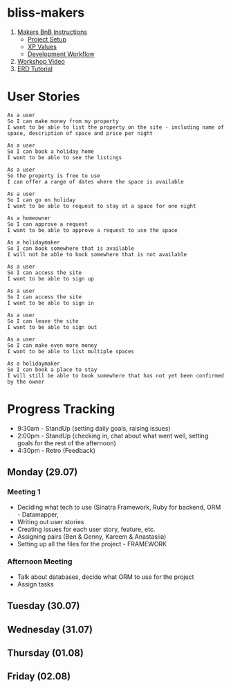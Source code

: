 # bliss-makers


1. [Makers BnB Instructions](https://github.com/makersacademy/course/tree/master/makersbnb#turning-a-specification-into-user-stories)
   - [Project Setup](https://github.com/makersacademy/course/tree/master/makersbnb#project-setup)
   - [XP Values](https://github.com/makersacademy/course/tree/master/makersbnb#xp-values)
   - [Development Workflow](https://github.com/makersacademy/course/blob/master/pills/development_workflow.md)
 2. [Workshop Video](https://drive.google.com/open?id=18oBTHQp5m0-5uDq9mcvfIon4jB4A_auv)
 3. [ERD Tutorial](https://www.youtube.com/watch?v=QpdhBUYk7Kk&list=WL&index=9&t=65s)

# User Stories
```
As a user
So I can make money from my property
I want to be able to list the property on the site - including name of space, description of space and price per night

As a user
So I can book a holiday home
I want to be able to see the listings

As a user
So the property is free to use
I can offer a range of dates where the space is available

As a user
So I can go on holiday
I want to be able to request to stay at a space for one night

As a homeowner
So I can approve a request
I want to be able to approve a request to use the space

As a holidaymaker
So I can book somewhere that is available
I will not be able to book somewhere that is not available

As a user
So I can access the site
I want to be able to sign up

As a user
So I can access the site
I want to be able to sign in

As a user
So I can leave the site
I want to be able to sign out

As a user
So I can make even more money
I want to be able to list multiple spaces

As a holidaymaker
So I can book a place to stay
I will still be able to book somewhere that has not yet been confirmed by the owner
```
# Progress Tracking
- 9:30am - StandUp (setting daily goals, raising issues) 
- 2:00pm - StandUp (checking in, chat about what went well, setting goals for the rest of the afternoon)
- 4:30pm - Retro (Feedback)

## Monday (29.07)
### Meeting 1
- Deciding what tech to use (Sinatra Framework, Ruby for backend, ORM - Datamapper, 
- Writing out user stories
- Creating issues for each user story, feature, etc.
- Assigning pairs (Ben & Genny, Kareem & Anastasiia)
- Setting up all the files for the project - FRAMEWORK
### Afternoon Meeting
- Talk about databases, decide what ORM to use for the project
- Assign tasks

## Tuesday (30.07)
## Wednesday (31.07)
## Thursday (01.08)
## Friday (02.08)
